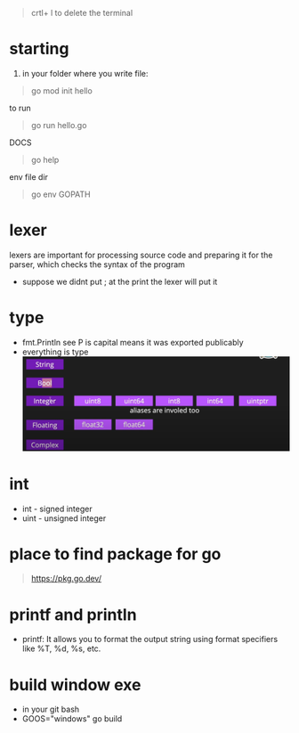 > crtl+ l to delete the terminal
# starting
1. in your folder where you write file:

> go mod init hello

to run 
> go run hello.go

DOCS
>go help

env file dir
>go env GOPATH

# lexer
 lexers are important for processing source code and preparing it for the parser, which checks the syntax of the program

- suppose we didnt put ; at the print the lexer will put it

# type
- fmt.Println see P is capital means it was exported publicably
- everything is type
![alt text](image.png)

# int
- int - signed integer
- uint - unsigned integer

# place to find package for go
> https://pkg.go.dev/


# printf and println
- printf: It allows you to format the output string using format specifiers like %T, %d, %s, etc.

# build window exe
- in your git bash
- GOOS="windows" go build